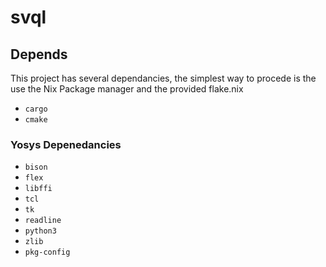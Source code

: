 # svql

## Depends

This project has several dependancies, the simplest way to procede is the use the Nix Package manager and the provided flake.nix

- `cargo`
- `cmake`

### Yosys Depenedancies

- `bison` 
- `flex` 
- `libffi`
- `tcl`
- `tk`
- `readline`
- `python3`
- `zlib`
- `pkg-config`